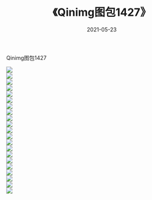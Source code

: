 ﻿---
layout: post
title:  《Qinimg图包1427》
date:   2021-05-23
img: http://imgx.orgx.ga/Qinimg图包/Qinimg图包1427/000.jpg
categories: [美女, 清纯, 唯美]
---

Qinimg图包1427

 ![](http://imgx.orgx.ga/Qinimg图包/Qinimg图包1427/001.jpg) <br>![](http://imgx.orgx.ga/Qinimg图包/Qinimg图包1427/002.jpg) <br>![](http://imgx.orgx.ga/Qinimg图包/Qinimg图包1427/003.jpg) <br>![](http://imgx.orgx.ga/Qinimg图包/Qinimg图包1427/004.jpg) <br>![](http://imgx.orgx.ga/Qinimg图包/Qinimg图包1427/005.jpg) <br>![](http://imgx.orgx.ga/Qinimg图包/Qinimg图包1427/006.jpg) <br>![](http://imgx.orgx.ga/Qinimg图包/Qinimg图包1427/007.jpg) <br>![](http://imgx.orgx.ga/Qinimg图包/Qinimg图包1427/008.jpg) <br>![](http://imgx.orgx.ga/Qinimg图包/Qinimg图包1427/009.jpg) <br>![](http://imgx.orgx.ga/Qinimg图包/Qinimg图包1427/010.jpg) <br>![](http://imgx.orgx.ga/Qinimg图包/Qinimg图包1427/011.jpg) <br>![](http://imgx.orgx.ga/Qinimg图包/Qinimg图包1427/012.jpg) <br>![](http://imgx.orgx.ga/Qinimg图包/Qinimg图包1427/013.jpg) <br>![](http://imgx.orgx.ga/Qinimg图包/Qinimg图包1427/014.jpg) <br>![](http://imgx.orgx.ga/Qinimg图包/Qinimg图包1427/015.jpg) <br>![](http://imgx.orgx.ga/Qinimg图包/Qinimg图包1427/016.jpg) <br>![](http://imgx.orgx.ga/Qinimg图包/Qinimg图包1427/017.jpg) <br>![](http://imgx.orgx.ga/Qinimg图包/Qinimg图包1427/018.jpg) <br>![](http://imgx.orgx.ga/Qinimg图包/Qinimg图包1427/019.jpg) <br>![](http://imgx.orgx.ga/Qinimg图包/Qinimg图包1427/020.jpg) <br>![](http://imgx.orgx.ga/Qinimg图包/Qinimg图包1427/021.jpg) <br>